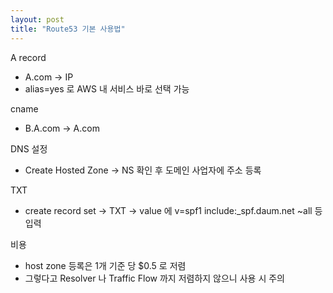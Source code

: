```yaml
---
layout: post
title: "Route53 기본 사용법"
---
```


A record  
- A.com -> IP  
- alias=yes 로 AWS 내 서비스 바로 선택 가능    

cname  
- B.A.com -> A.com  

DNS 설정  
- Create Hosted Zone -> NS 확인 후 도메인 사업자에 주소 등록  

TXT
- create record set -> TXT -> value 에 v=spf1 include:_spf.daum.net ~all 등 입력  

비용  
- host zone 등록은 1개 기준 당 $0.5 로 저렴  
- 그렇다고 Resolver 나 Traffic Flow 까지 저렴하지 않으니 사용 시 주의  